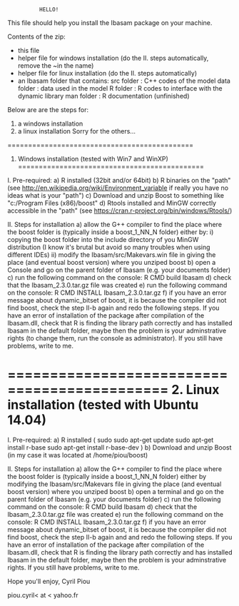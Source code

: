              HELLO!
              
This file should help you install the Ibasam package on your machine.

Contents of the zip:
  - this file
  - helper file for windows installation (do the II. steps automatically, remove the ~in the name)
  - helper file for linux installation (do the II. steps automatically)
  - an Ibasam folder that contains:
  src folder : C++ codes of the model
  data folder : data used in the model
  R folder : R codes to interface with the dynamic library
  man folder : R documentation (unfinished)

Below are are the steps for:
   1) a windows installation              
   2) a linux installation
Sorry for the others...

=============================================
1. Windows installation (tested with Win7 and WinXP)
=============================================

I. Pre-required:
  a) R installed (32bit and/or 64bit)
  b) R binaries on the "path" (see http://en.wikipedia.org/wiki/Environment_variable if really you have no ideas what is your "path")
  c) Download and unzip Boost to something like "c:/Program Files (x86)/boost" 
  d) Rtools installed and MinGW correctly accessible in the "path" (see https://cran.r-project.org/bin/windows/Rtools/)

II. Steps for installation 
  a) allow the G++ compiler to find the place where the boost folder is (typically inside a boost_1_NN_N folder) either by: 
      i) copying the boost folder into the include directory of you MinGW distribution (I know it's brutal but avoid so many troubles when using different IDEs)
      ii) modify the Ibasam/src/Makevars.win file in giving the place (and eventual boost version) where you unziped boost
  b) open a Console and go on the parent folder of Ibasam (e.g. your documents folder)
  c) run the following command on the console: R CMD build Ibasam
  d) check that the Ibasam_2.3.0.tar.gz file was created
  e) run the following command on the console: R CMD INSTALL Ibasam_2.3.0.tar.gz
  f) if you have an error message about dynamic_bitset of boost, it is because the compiler did not find boost, check the step II-b again and redo the following steps. If you have an error of installation of the package after compilation of the Ibasam.dll, check that R is finding the library path correctly and has installed Ibasam in the default folder, maybe then the problem is your adminstrative rights (to change them, run the console as administrator). If you still have problems, write to me.
      


=============================================
2. Linux installation (tested with Ubuntu 14.04)
=============================================

I. Pre-required:
  a) R installed 
    ( sudo sudo apt-get update 
      sudo apt-get install r-base 
      sudo apt-get install r-base-dev )
  b) Download and unzip Boost (in my case it was located at /home/piou/boost)

II. Steps for installation
  a) allow the G++ compiler to find the place where the boost folder is (typically inside a boost_1_NN_N folder) either by modifying the Ibasam/src/Makevars file in giving the place (and eventual boost version) where you unziped boost
  b) open a terminal and go on the parent folder of Ibasam (e.g. your documents folder)
  c) run the following command on the console: R CMD build Ibasam
  d) check that the Ibasam_2.3.0.tar.gz file was created
  e) run the following command on the console: R CMD INSTALL Ibasam_2.3.0.tar.gz
  f) if you have an error message about dynamic_bitset of boost, it is because the compiler did not find boost, check the step II-b again and and redo the following steps. If you have an error of installation of the package after compilation of the Ibasam.dll, check that R is finding the library path correctly and has installed Ibasam in the default folder, maybe then the problem is your adminstrative rights. If you still have problems, write to me.

      
Hope you'll enjoy,
Cyril Piou

piou.cyril< at < yahoo.fr
  
